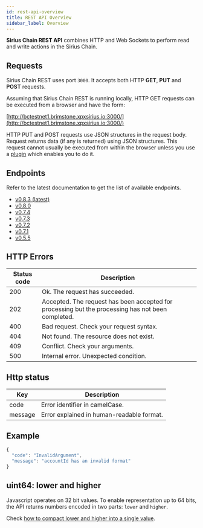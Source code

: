 ```yaml
---
id: rest-api-overview
title: REST API Overview
sidebar_label: Overview
---
```

**Sirius Chain REST API** combines HTTP and Web Sockets to perform read and write actions in the Sirius Chain.

## Requests

Sirius Chain REST uses port `3000`. It accepts both HTTP **GET**, **PUT** and **POST** requests.

Assuming that Sirius Chain REST is running locally, HTTP GET requests can be executed from a browser and have the form:

[http://bctestnet1.brimstone.xpxsirius.io:3000/](http://bctestnet1.brimstone.xpxsirius.io:3000/)<path-to-API-request>

HTTP PUT and POST requests use JSON structures in the request body. Request returns data (if any is returned) using JSON structures. This request cannot usually be executed from within the browser unless you use a [plugin](./tools.md) which enables you to do it.


## Endpoints
Refer to the latest documentation to get the list of available endpoints.

- [v0.8.3 (latest)](/endpoints/v0.8.3)
- [v0.8.0](/endpoints/v0.8.0)
- [v0.7.4](/endpoints/v0.7.4)
- [v0.7.3](/endpoints/v0.7.3)
- [v0.7.2](/endpoints/v0.7.2)
- [v0.7.1](/endpoints/v0.7.1)
- [v0.5.5](/endpoints/v0.5.5)

## HTTP Errors

**Status code** |	**Description**
----------------|-------------------
200 |	Ok. The request has succeeded.
202 |	Accepted. The request has been accepted for processing but the processing has not been completed.
400 |	Bad request. Check your request syntax.
404 |	Not found. The resource does not exist.
409 |	Conflict. Check your arguments.
500 |	Internal error. Unexpected condition.

## Http status

**Key** |	**Description**
--------|---------------------
code |	Error identifier in camelCase.
message |	Error explained in human-readable format.

## Example
```js
{
  "code": "InvalidArgument",
  "message": "accountId has an invalid format"
}
```

## uint64: lower and higher

Javascript operates on 32 bit values. To enable representation up to 64 bits, the API returns numbers encoded in two parts: `lower` and `higher`.

Check [how to compact lower and higher into a single value](https://github.com/proximax-storage/tsjs-xpx-chain-sdk/blob/322960aab44b4e1d0485920c697b85a88e548674/src/core/format/RawUInt64.ts#L34).

